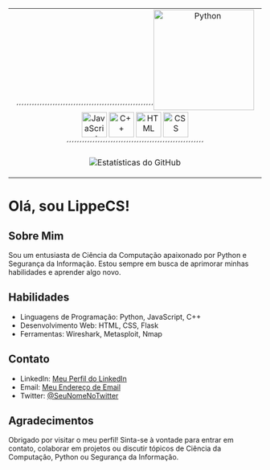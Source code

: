 <table>
  <tr>
    <td align="center">
´´´´´´´´´´´´´´´´´´´´´´´´´´´´´´´´´´´´´´´´´´´´´´´´´´´´´<img src="https://upload.wikimedia.org/wikipedia/commons/thumb/f/f8/Python_logo_and_wordmark.svg/320px-Python_logo_and_wordmark.svg.png" alt="Python" width="200">  <img src="https://upload.wikimedia.org/wikipedia/commons/thumb/9/99/Unofficial_JavaScript_logo_2.svg/320px-Unofficial_JavaScript_logo_2.svg.png" alt="JavaScript" width="50">  <img src="https://upload.wikimedia.org/wikipedia/commons/thumb/1/18/ISO_C%2B%2B_Logo.svg/320px-ISO_C%2B%2B_Logo.svg.png" alt="C++" width="50">  <img src="https://upload.wikimedia.org/wikipedia/commons/thumb/6/61/HTML5_logo_and_wordmark.svg/320px-HTML5_logo_and_wordmark.svg.png" alt="HTML" width="50">  <img src="https://upload.wikimedia.org/wikipedia/commons/thumb/d/d5/CSS3_logo_and_wordmark.svg/320px-CSS3_logo_and_wordmark.svg.png" alt="CSS" width="50"> ´´´´´´´´´´´´´´´´´´´´´´´´´´´´´´´´´´´´´´´´´´´´´´´´´´´´´
        
![Estatísticas do GitHub](https://github-readme-stats.vercel.app/api?username=filippecs&show_icons=true&count_private=true)
   </td>
  </tr>
</table>



# Olá, sou LippeCS!

## Sobre Mim
Sou um entusiasta de Ciência da Computação apaixonado por Python e Segurança da Informação. Estou sempre em busca de aprimorar minhas habilidades e aprender algo novo. 

## Habilidades
- Linguagens de Programação: Python, JavaScript, C++
- Desenvolvimento Web: HTML, CSS, Flask
- Ferramentas: Wireshark, Metasploit, Nmap

## Contato
- LinkedIn: [Meu Perfil do LinkedIn]()
- Email: [Meu Endereço de Email]()
- Twitter: [@SeuNomeNoTwitter]()

## Agradecimentos
Obrigado por visitar o meu perfil! Sinta-se à vontade para entrar em contato, colaborar em projetos ou discutir tópicos de Ciência da Computação, Python ou Segurança da Informação.




